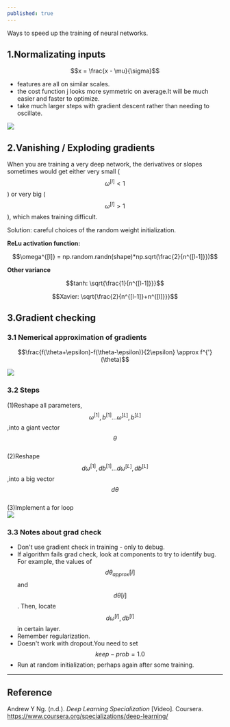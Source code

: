 ```yaml
---
published: true
---
```

Ways to speed up the training of neural networks.

## 1.Normalizating inputs

$$x = \frac{x - \mu}{\sigma}$$

- features are all on similar scales.  
- the cost function j looks more symmetric on average.It will be much easier and faster to optimize.    
- take much larger steps with gradient descent rather than needing to oscillate.  

![]({{site.baseurl}}/images/optimization1.png)

## 2.Vanishing / Exploding gradients
When you are training a very deep network, the derivatives or slopes sometimes would get either very small ($$\omega^{[l]}<1$$) or very big ($$\omega^{[l]}>1$$), which makes training difficult.  

Solution: careful choices of the random weight initialization.  

**ReLu activation function:**

$$\omega^{[l]} = np.random.randn(shape)*np.sqrt(\frac{2}{n^{[l-1]}})$$

**Other variance**

$$tanh: \sqrt{\frac{1}{n^{[l-1]}}}$$

$$Xavier: \sqrt{\frac{2}{n^{[l-1]}+n^{[l]}}}$$

## 3.Gradient checking
### 3.1 Nemerical approximation of gradients

$$\frac{f(\theta+\epsilon)-f(\theta-\epsilon)}{2\epsilon} \approx f^{'}(\theta)$$

![]({{site.baseurl}}/images/optimization2.png)

### 3.2 Steps
(1)Reshape all parameters, $$\omega^{[1]},b^{[1]}...\omega^{[L]},b^{[L]}$$,into a giant vector $$\theta$$  
(2)Reshape $$d\omega^{[1]},db^{[1]}...d\omega^{[L]},db^{[L]}$$,into a big vector $$d\theta$$  
(3)Implement a for loop  
![]({{site.baseurl}}/images/optimization3.png)

### 3.3 Notes about grad check
- Don't use gradient check in training - only to debug.  
- If algorithm fails grad check, look at components to try to identify bug. For example, the values of $$d\theta_{approx}[i]$$ and $$d\theta[i]$$. Then, locate $$d\omega^{[l]},db^{[l]}$$ in certain layer.  
- Remember regularization.  
- Doesn't work with dropout.You need to set $$keep-prob = 1.0$$  
- Run at random initialization; perhaps again after some training.  

----
## Reference
Andrew Y Ng. (n.d.). _Deep Learning Specialization_ [Video]. Coursera.  
<https://www.coursera.org/specializations/deep-learning/>

